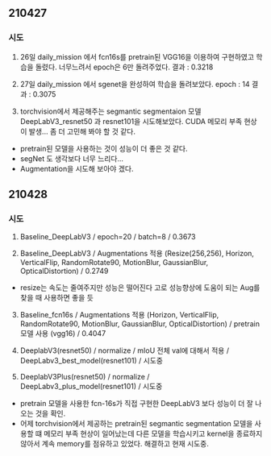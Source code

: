 
## 210427
### 시도

1. 26일 daily_mission 에서 fcn16s를 pretrain된 VGG16을 이용하여 구현하였고 학습을 돌렸다. 
   너무느려서 epoch은 6만 돌려주었다.
   결과 : 0.3218
   
2. 27일 daily_mission 에서 sgenet을 완성하여 학습을 돌려보았다.
   epoch : 14
   결과 : 0.3075

3. torchvision에서 제공해주는 segmantic segmentaion 모델 DeepLabV3_resnet50 과 resnet101을 시도해보았다.
    CUDA 메모리 부족 현상이 발생... 좀 더 고민해 봐야 할 것 같다.
    
- pretrain된 모델을 사용하는 것이 성능이 더 좋은 것 같다.
- segNet 도 생각보다 너무 느리다...
- Augmentation을 시도해 보아야 겠다.

## 210428
### 시도

1. Baseline_DeepLabV3 / epoch=20 / batch=8 / 0.3673

2. Baseline_DeepLabV3 / Augmentations 적용 (Resize(256,256), Horizon, VerticalFlip, RandomRotate90, MotionBlur, GaussianBlur, OpticalDistortion) / 0.2749 
 - resize는 속도는 줄여주지만 성능은 떨어진다 고로 성능향상에 도움이 되는 Aug를 찾을 때 사용하면 좋을 듯

3. Baseline_fcn16s / Augmentations 적용 (Horizon, VerticalFlip, RandomRotate90, MotionBlur, GaussianBlur, OpticalDistortion) / pretrain 모델 사용 (vgg16) / 0.4047

4. DeeplabV3(resnet50) / normalize / mIoU 전체 val에 대해서 적용 / DeepLabv3_best_model(resnet101) / 시도중

5. DeeplabV3Plus(resnet50) / normalize / DeepLabv3_plus_model(resnet101) / 시도중

- pretrain 모델을 사용한 fcn-16s가 직접 구현한 DeepLabV3 보다 성능이 더 잘 나오는 것을 확인. 
- 어제 torchvision에서 제공하는 pretrain된 segmantic segmentation 모델을 사용할 떄 메모리 부족 현상이 일어났는데
   다른 모델을 학습시키고 kernel을 종료하지 않아서 계속 memory를 점유하고 있었다. 해결하고 현재 시도중.

